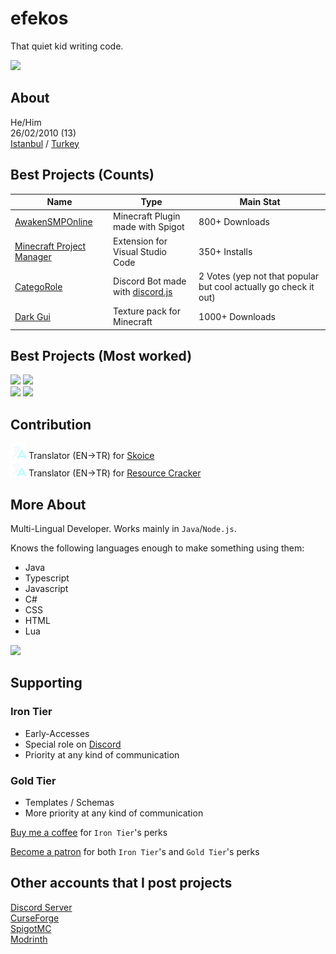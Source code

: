 # efekos
That quiet kid writing code.

![](https://github-readme-stats.vercel.app/api?username=efekos&count_private=true&hide=issues&show_icons=true&custom_title=Github%20Stats)


## About
He/Him\
26/02/2010 (13)\
[Istanbul](https://google.com/search?q=İstanbul) / [Turkey](https://www.google.com/search?q=Türkiye)

## Best Projects (Counts)
            
| Name | Type | Main Stat |
|------|------|-----------|
| [AwakenSMPOnline](https://www.spigotmc.org/resources/awakensmp-online.102573/) | Minecraft Plugin made with Spigot | 800+ Downloads |
| [Minecraft Project Manager](https://marketplace.visualstudio.com/items?itemName=efekos.minecraft-project-manager) | Extension for Visual Studio Code | 350+ Installs
| [CategoRole](https://top.gg/bot/1000132133903409262) | Discord Bot made with [discord.js](https://discord.js.org/) | 2 Votes (yep not that popular but cool actually go check it out) |
| [Dark Gui](https://legacy.curseforge.com/minecraft/texture-packs/dark-gui-by-efekos) | Texture pack for Minecraft | 1000+ Downloads |

## Best Projects (Most worked)

![](https://github-readme-stats.vercel.app/api/pin/?username=efekos&repo=Simpler&theme=dark)
![](https://github-readme-stats.vercel.app/api/pin/?username=efekos&repo=AwakenSMPOnline&theme=dark)\
![](https://github-readme-stats.vercel.app/api/pin/?username=efekos&repo=Classes&theme=dark)
![](https://github-readme-stats.vercel.app/api/pin/?username=efekos&repo=UserCrates&theme=dark)

## Contribution

<img src="./translator.svg" width="25" height="25" /> Translator (EN->TR) for [Skoice](https://github.com/Skoice/skoice)\
<img src="./translator.svg" width="25" height="25" /> Translator (EN->TR) for [Resource Cracker](https://github.com/Stein-N/Resource-Cracker)

## More About

Multi-Lingual Developer. Works mainly in `Java`/`Node.js`.

Knows the following languages enough to make something using them:
* Java
* Typescript
* Javascript
* C#
* CSS
* HTML
* Lua

![](https://github-readme-stats.vercel.app/api/top-langs/?username=efekos)

## Supporting

### Iron Tier
* Early-Accesses
* Special role on [Discord](https://discord.gg/8PPgcmYNf4)
* Priority at any kind of communication

### Gold Tier
* Templates / Schemas
* More priority at any kind of communication

[Buy me a coffee](https://www.buymeacoffee.com/efekos) for `Iron Tier`'s perks

[Become a patron](https://patreon.com/efekos) for both `Iron Tier`'s and `Gold Tier`'s perks

## Other accounts that I post projects

[Discord Server](https://discord.gg/8PPgcmYNf4)\
[CurseForge](https://legacy.curseforge.com/members/efekos0/projects)\
[SpigotMC](https://www.spigotmc.org/members/efekos.1519254/)\
[Modrinth](https://modrinth.com/user/efekos)